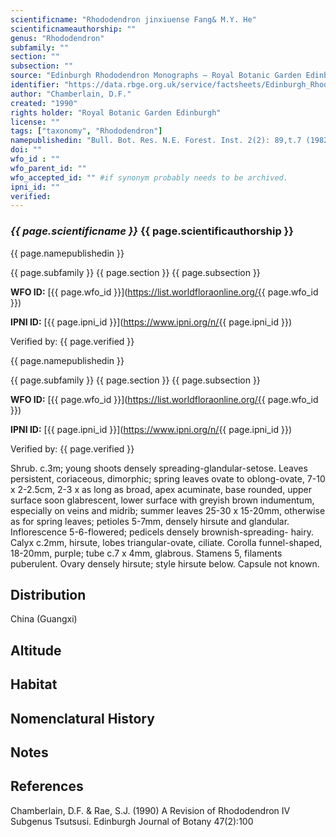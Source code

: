 ```yaml
---
scientificname: "Rhododendron jinxiuense Fang& M.Y. He"
scientificnameauthorship: ""
genus: "Rhododendron"
subfamily: ""
section: ""
subsection: ""
source: "Edinburgh Rhododendron Monographs – Royal Botanic Garden Edinburgh"
identifier: "https://data.rbge.org.uk/service/factsheets/Edinburgh_Rhododendron_Monographs.xhtml"
author: "Chamberlain, D.F."
created: "1990"
rights holder: "Royal Botanic Garden Edinburgh"
license: ""
tags: ["taxonomy", "Rhododendron"]
namepublishedin: "Bull. Bot. Res. N.E. Forest. Inst. 2(2): 89,t.7 (1982)"
doi: ""
wfo_id : ""
wfo_parent_id: ""
wfo_accepted_id: "" #if synonym probably needs to be archived.                      
ipni_id: ""
verified:
---
```

### _{{ page.scientificname }}_ {{ page.scientificauthorship }}
 {{ page.namepublishedin }}

{{ page.subfamily }} {{ page.section }} {{ page.subsection }}

**WFO ID:** [{{ page.wfo_id }}](https://list.worldfloraonline.org/{{ page.wfo_id }})

**IPNI ID:** [{{ page.ipni_id }}](https://www.ipni.org/n/{{ page.ipni_id }})

Verified by: {{ page.verified }}

 {{ page.namepublishedin }}

{{ page.subfamily }} {{ page.section }} {{ page.subsection }}

**WFO ID:** [{{ page.wfo_id }}](https://list.worldfloraonline.org/{{ page.wfo_id }})

**IPNI ID:** [{{ page.ipni_id }}](https://www.ipni.org/n/{{ page.ipni_id }})

Verified by: {{ page.verified }}



Shrub. c.3m; young shoots densely spreading-glandular-setose. Leaves persistent, coriaceous, dimorphic; spring leaves ovate to oblong-ovate, 7-10 x 2-2.5cm, 2-3 x as long as broad, apex acuminate, base rounded, upper surface soon glabrescent, lower surface with greyish brown indumentum, especially on veins and midrib; summer leaves 25-30 x 15-20mm, otherwise as for spring leaves; petioles 5-7mm, densely hirsute and glandular. Inflorescence 5-6-flowered; pedicels densely brownish-spreading- hairy. Calyx c.2mm, hirsute, lobes triangular-ovate, ciliate. Corolla funnel-shaped, 18-20mm, purple; tube c.7 x 4mm, glabrous. Stamens 5, filaments puberulent. Ovary densely hirsute; style hirsute below. Capsule not known.

## Distribution
China (Guangxi)

## Altitude


## Habitat


## Nomenclatural History

                       
## Notes


## References

Chamberlain, D.F. & Rae, S.J. (1990) A Revision of Rhododendron IV Subgenus Tsutsusi. Edinburgh Journal of Botany 47(2):100
